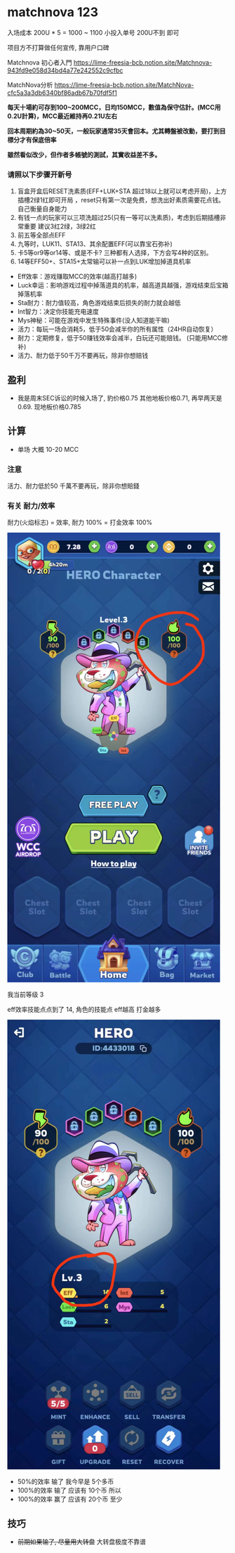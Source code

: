 
# matchnova 123

入场成本 200U * 5 = 1000 ~ 1100
小投入单号 200U不到 即可

项目方不打算做任何宣传, 靠用户口碑

Matchnova 初心者入門
https://lime-freesia-bcb.notion.site/Matchnova-943fd9e058d34bd4a77e242552c9cfbc

MatchNova分析
https://lime-freesia-bcb.notion.site/MatchNova-cfc5a3a3db6340bf86adb67b70fdf5f1



**每天十場約可存到100~200MCC，日均150MCC，數值為保守估計。(MCC用0.2U計算)，MCC最近維持再0.21U左右**

**回本周期約為30~50天，一般玩家通常35天會回本。尤其轉盤被改動，要打到目標分才有保底倍率**

**雖然看似改少，但作者多帳號的測試，其實收益差不多。**

### 请照以下步骤开新号

1. 盲盒开盒后RESET洗素质(EFF+LUK+STA 超过18以上就可以考虑开局)，上方插槽2绿1红即可开局 ，reset只有第一次是免费，想洗出好素质需要花点钱。自己衡量自身能力
2. 有钱一点的玩家可以三项洗超过25(只有一等可以洗素质)，考虑到后期插槽非常重要 建议3红2绿，3绿2红
3. 前五等全部点EFF
4. 九等时，LUK11、STA13、其余配置EFF(可以靠宝石弥补)
5. 卡5等or9等or14等、或是不卡? 三种都有人选择，下方会写4种的区别。
6. 14等EFF50+、STA15+太常输可以补一点到LUK增加掉道具机率

- Eff效率：游戏赚取MCC的效率(越高打越多)
- Luck幸运：影响游戏过程中掉落道具的机率，越高道具越强，游戏结束后宝箱掉落机率
- Sta耐力：耐力值较高，角色游戏结束后损失的耐力就会越低
- Int智力：决定你技能充电速度
- Mys神秘：可能在游戏中发生特殊事件(没人知道能干嘛)
- 活力：每玩一场会消耗5，低于50会减半你的所有属性（24HR自动恢复）
- 耐力：定期修复，低于50赚钱效率会减半，白玩还可能赔钱。 (只能用MCC修补)
- 活力、耐力低于50千万不要再玩，除非你想赔钱


## 盈利
- 我是周末SEC诉讼的时候入场了, 豹价格0.75 其他地板价格0.71, 再早两天是0.69. 现地板价格0.785

## 计算
- 单场 大概 10-20 MCC

### 注意
活力、耐力低於50 千萬不要再玩，除非你想賠錢

### 有关 耐力/效率

耐力(火焰标志) = 效率, 耐力 100% = 打金效率 100%

![](58-54-15-14-06-2023.png)

我当前等级 3  

eff效率技能点点到了 14, 角色的技能点 eff越高 打金越多

![](16-55-15-14-06-2023.png)

- 50%的效率  输了 我今早是 5个多币
- 100%的效率 输了 应该有 10个币
所以 
- 100%的效率 赢了 应该有 20个币 至少

## 技巧
- ~~前期如果输了, 尽量用大转盘~~ 大转盘极度不靠谱

